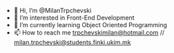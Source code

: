 - 👋 Hi, I’m @MilanTrpchevski
- 👀 I’m interested in Front-End Development
- 🌱 I’m currently learning Object Oriented Programming
- 📫 How to reach me trpchevskimilan@hotmail.com // milan.trpchevski@students.finki.ukim.mk

<!---
MilanTrpchevski/MilanTrpchevski is a ✨ special ✨ repository because its `README.md` (this file) appears on your GitHub profile.
You can click the Preview link to take a look at your changes.
--->
<!-- - 💞️ I’m looking to collaborate on Web development -->
